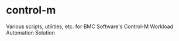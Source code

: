 # control-m
Various scripts, utilities, etc. for BMC Software's Control-M Workload Automation Solution
